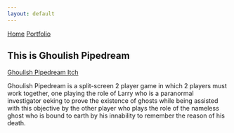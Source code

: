 ```yaml
---
layout: default
---
```


[Home](./)  [Portfolio](./portfolio.html)

## This is Ghoulish Pipedream

[Ghoulish Pipedream Itch](https://kimpeters.itch.io/ghoulish-pipedream)

Ghoulish Pipedream is a split-screen 2 player game in which 2 players must work together, one playing the role of Larry who is a paranormal investigator eeking to prove the existence of ghosts while being assisted with this objective by the other player who plays the role of the nameless ghost who is bound to earth by his innability to remember the reason of his death.


